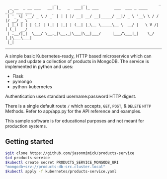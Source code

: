 ```
                      _            _                                 _          
  _ __  _ __ ___   __| |_   _  ___| |_ ___       ___  ___ _ ____   _(_) ___ ___ 
 | '_ \| '__/ _ \ / _` | | | |/ __| __/ __|_____/ __|/ _ \ '__\ \ / / |/ __/ _ \
 | |_) | | | (_) | (_| | |_| | (__| |_\__ \_____\__ \  __/ |   \ V /| | (_|  __/
 | .__/|_|  \___/ \__,_|\__,_|\___|\__|___/     |___/\___|_|    \_/ |_|\___\___|
 |_|                                                                            
```
---
A simple basic Kubernetes-ready, HTTP based microservice which can 
query and update a collection of products in MongoDB. The service 
is implemented in python and uses:
- Flask
- pymongo
- python-kubernetes

Authentication uses standard username:password HTTP digest.

There is a single default route ``/`` which accepts, `GET`, `POST`, & `DELETE` 
`HTTP` Methods. Refer to app/app.py for the API reference and examples.

This sample software is for educational purposes and not meant for 
production systems. 

## Getting started

```bash
$git clone https://github.com/jasonmimick/products-service
$cd products-service
$kubectl create secret PRODUCTS_SERVICE_MONGODB_URI
"mongodb+srv://products-db-src.cluster.local"
$kubectl apply -f kubernetes/products-service.yaml
